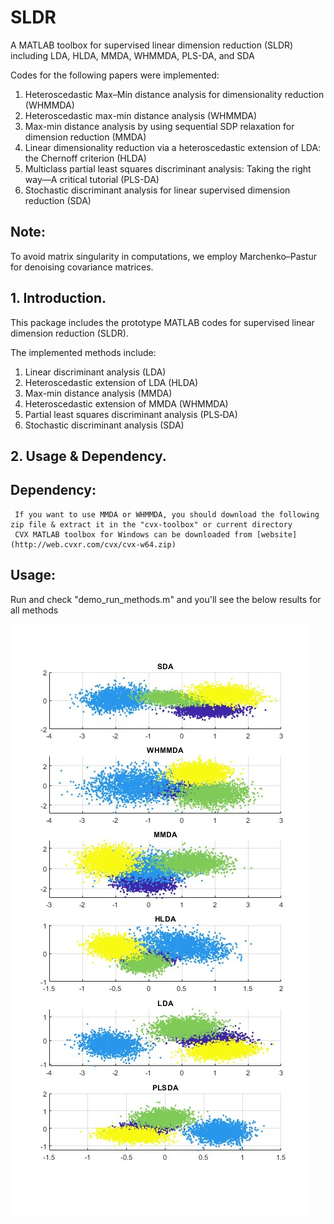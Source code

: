 # SLDR
A MATLAB toolbox for supervised linear dimension reduction (SLDR) including LDA, HLDA, MMDA, WHMMDA, PLS-DA, and SDA

Codes for the following papers were implemented:

1. Heteroscedastic Max–Min distance analysis for dimensionality reduction (WHMMDA)
2. Heteroscedastic max-min distance analysis (WHMMDA)
3. Max-min distance analysis by using sequential SDP relaxation for dimension reduction (MMDA)
4. Linear dimensionality reduction via a heteroscedastic extension of LDA: the Chernoff criterion (HLDA)
5. Multiclass partial least squares discriminant analysis: Taking the right way—A critical tutorial (PLS-DA)
6. Stochastic discriminant analysis for linear supervised dimension reduction (SDA)

## Note: 
To avoid matrix singularity in computations, we employ Marchenko–Pastur for denoising covariance matrices.

## 1. Introduction.

This package includes the prototype MATLAB codes for supervised linear dimension reduction (SLDR).

The implemented methods include: 

  1. Linear discriminant analysis (LDA)
  2. Heteroscedastic extension of LDA (HLDA)       
  3. Max-min distance analysis (MMDA) 
  4. Heteroscedastic extension of MMDA (WHMMDA) 
  5. Partial least squares discriminant analysis (PLS‐DA) 
  6. Stochastic discriminant analysis (SDA) 
     


## 2. Usage & Dependency.

## Dependency:
     If you want to use MMDA or WHMMDA, you should download the following zip file & extract it in the "cvx-toolbox" or current directory
     CVX MATLAB toolbox for Windows can be downloaded from [website](http://web.cvxr.com/cvx/cvx-w64.zip)

## Usage:
Run and check "demo_run_methods.m" and you'll see the below results for all methods


![results](/demo.jpg)
